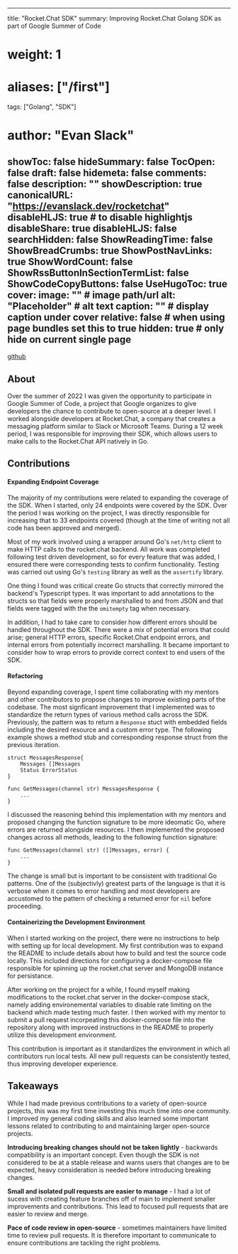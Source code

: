 
---
title: "Rocket.Chat SDK"
summary: Improving Rocket.Chat Golang SDK as part of Google Summer of Code

# weight: 1
# aliases: ["/first"]
tags: ["Golang", "SDK"]
# author: "Evan Slack"
showToc: false
hideSummary: false
TocOpen: false
draft: false
hidemeta: false
comments: false
description: ""
showDescription: true
canonicalURL: "https://evanslack.dev/rocketchat"
disableHLJS: true # to disable highlightjs
disableShare: true
disableHLJS: false
searchHidden: false
ShowReadingTime: false
ShowBreadCrumbs: true
ShowPostNavLinks: true
ShowWordCount: false
ShowRssButtonInSectionTermList: false
ShowCodeCopyButtons: false
UseHugoToc: true
cover:
    image: "" # image path/url
    alt: "Placeholder" # alt text
    caption: "" # display caption under cover
    relative: false # when using page bundles set this to true
    hidden: true # only hide on current single page
---
[github](https://github.com/RocketChat/Rocket.Chat.Go.SDK)

## About

Over the summer of 2022 I was given the opportunity to participate in Google Summer of Code, a project that Google organizes to give developers the chance to contribute to open-source at a deeper level. I worked alongside developers at Rocket.Chat, a company that creates a messaging platform similar to Slack or Microsoft Teams. During a 12 week period, I was responsible for improving their SDK, which allows users to make calls to the Rocket.Chat API natively in Go. 

## Contributions

#### Expanding Endpoint Coverage

The majority of my contributions were related to expanding the coverage of the SDK. When I started, only 24 endpoints were covered by the SDK. Over the period I was working on the project, I was directly responsible for increasing that to 33 endpoints covered (though at the time of writing not all code has been approved and merged). 

Most of my work involved using a wrapper around Go's `net/http` client to make HTTP calls to the rocket.chat backend. All work was completed following test driven development, so for every feature that was added, I ensured there were corresponding tests to confirm functionality. Testing was carried out using Go's `testing` library as well as the `assertify` library. 

One thing I found was critical create Go structs that correctly mirrored the backend's Typescript types. It was important to add annotations to the structs so that fields were properly marshalled to and from JSON and that fields were tagged with the the `omitempty` tag when necessary. 

In addition, I had to take care to consider how different errors should be handled throughout the SDK. There were a mix of potential errors that could arise; general HTTP errors, specific Rocket.Chat endpoint errors, and internal errors from potentially incorrect marshalling. It became important to consider how to wrap errors to provide correct context to end users of the SDK. 

#### Refactoring 

Beyond expanding coverage, I spent time collaborating with my mentors and other contributors to propose changes to improve existing parts of the codebase. The most signficant improvement that I implemented was to standardize the return types of various method calls across the SDK. Previously, the pattern was to return a `Response` stuct with embedded fields including the desired resource and a custom error type. The following example shows a method stub and corresponding response struct from the previous iteration. 

```golang
struct MessagesResponse{
    Messages []Messages
    Status ErrorStatus
}
```

```golang
func GetMessages(channel str) MessagesResponse {
    ...
}
```

I discussed the reasoning behind this implementation with my mentors and proposed changing the function signature to be more ideomatic Go, where errors are returned alongside resources. I then implemented the proposed changes across all methods, leading to the following function signature: 


```golang
func GetMessages(channel str) ([]Messages, error) {
    ...
}
```

The change is small but is important to be consistent with traditional Go patterns. One of the (subjectivly) greatest parts of the language is that it is verbose when it comes to error handling and most developers are accustomed to the pattern of checking a returned error for `nil` before proceeding. 


#### Containerizing the Development Environment

When I started working on the project, there were no instructions to help with setting up for local development. My first contribution was to expand the README to include details about how to build and test the source code locally. This included directions for configuring a docker-compose file responsible for spinning up the rocket.chat server and MongoDB instance for persistance. 

After working on the project for a while, I found myself making modifications to the rocket.chat server in the docker-compose stack, namely adding environemental variables to disable rate limiting on the backend which made testing much faster. I then worked with my mentor to submit a pull request incorpeating this docker-compose file into the repository along with improved instructions in the README to properly utilize this development environment. 

This contribution is important as it standardizes the environment in which all contributors run local tests. All new pull requests can be consistently tested, thus improving developer experience. 

## Takeaways

While I had made previous contributions to a variety of open-source projects, this was my first time investing this much time into one community. I improved my general coding skills and also learned some important lessons related to contributing to and maintaining larger open-source projects.

**Introducing breaking changes should not be taken lightly** - backwards compatibility is an important concept. Even though the SDK is not considered to be at a stable release and warns users that changes are to be expected, heavy consideration is needed before introducing breaking changes.

**Small and isolated pull requests are easier to manage** - I had a lot of sucess with creating feature branches off of main to implement smaller improvements and contributions. This lead to focused pull requests that are easier to review and merge. 

**Pace of code review in open-source** - sometimes maintainers have limited time to review pull requests. It is therefore important to communicate to ensure contributions are tackling the right problems.